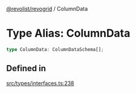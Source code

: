 [@revolist/revogrid](README.md) / ColumnData

# Type Alias: ColumnData

```ts
type ColumnData: ColumnDataSchema[];
```

## Defined in

[src/types/interfaces.ts:238](https://github.com/revolist/revogrid/blob/08de4537b2052abd86ff4eb5461780401e3c4fcb/src/types/interfaces.ts#L238)

